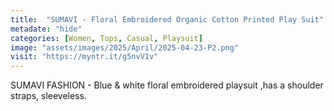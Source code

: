 ```yaml
---
title:  "SUMAVI - Floral Embroidered Organic Cotton Printed Play Suit"
metadate: "hide"
categories: [Women, Tops, Casual, Playsuit]
image: "assets/images/2025/April/2025-04-23-P2.png"
visit: "https://myntr.it/g5nvV1v"
---
```

SUMAVI FASHION - Blue & white floral embroidered playsuit ,has a shoulder straps, sleeveless.